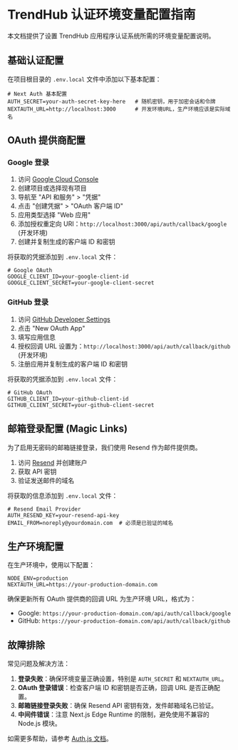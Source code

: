 # TrendHub 认证环境变量配置指南

本文档提供了设置 TrendHub 应用程序认证系统所需的环境变量配置说明。

## 基础认证配置

在项目根目录的 `.env.local` 文件中添加以下基本配置：

```
# Next Auth 基本配置
AUTH_SECRET=your-auth-secret-key-here   # 随机密钥，用于加密会话和令牌
NEXTAUTH_URL=http://localhost:3000      # 开发环境URL，生产环境应该是实际域名
```

## OAuth 提供商配置

### Google 登录

1. 访问 [Google Cloud Console](https://console.cloud.google.com/)
2. 创建项目或选择现有项目
3. 导航至 "API 和服务" > "凭据"
4. 点击 "创建凭据" > "OAuth 客户端 ID"
5. 应用类型选择 "Web 应用"
6. 添加授权重定向 URI：`http://localhost:3000/api/auth/callback/google` (开发环境)
7. 创建并复制生成的客户端 ID 和密钥

将获取的凭据添加到 `.env.local` 文件：

```
# Google OAuth
GOOGLE_CLIENT_ID=your-google-client-id
GOOGLE_CLIENT_SECRET=your-google-client-secret
```

### GitHub 登录

1. 访问 [GitHub Developer Settings](https://github.com/settings/developers)
2. 点击 "New OAuth App"
3. 填写应用信息
4. 授权回调 URL 设置为：`http://localhost:3000/api/auth/callback/github` (开发环境)
5. 注册应用并复制生成的客户端 ID 和密钥

将获取的凭据添加到 `.env.local` 文件：

```
# GitHub OAuth
GITHUB_CLIENT_ID=your-github-client-id
GITHUB_CLIENT_SECRET=your-github-client-secret
```

## 邮箱登录配置 (Magic Links)

为了启用无密码的邮箱链接登录，我们使用 Resend 作为邮件提供商。

1. 访问 [Resend](https://resend.com/) 并创建账户
2. 获取 API 密钥
3. 验证发送邮件的域名

将获取的信息添加到 `.env.local` 文件：

```
# Resend Email Provider
AUTH_RESEND_KEY=your-resend-api-key
EMAIL_FROM=noreply@yourdomain.com  # 必须是已验证的域名
```

## 生产环境配置

在生产环境中，使用以下配置：

```
NODE_ENV=production
NEXTAUTH_URL=https://your-production-domain.com
```

确保更新所有 OAuth 提供商的回调 URL 为生产环境 URL，格式为：

- Google: `https://your-production-domain.com/api/auth/callback/google`
- GitHub: `https://your-production-domain.com/api/auth/callback/github`

## 故障排除

常见问题及解决方法：

1. **登录失败**：确保环境变量正确设置，特别是 `AUTH_SECRET` 和 `NEXTAUTH_URL`。
2. **OAuth 登录错误**：检查客户端 ID 和密钥是否正确，回调 URL 是否正确配置。
3. **邮箱链接登录失败**：确保 Resend API 密钥有效，发件邮箱域名已验证。
4. **中间件错误**：注意 Next.js Edge Runtime 的限制，避免使用不兼容的 Node.js 模块。

如需更多帮助，请参考 [Auth.js 文档](https://authjs.dev/)。
